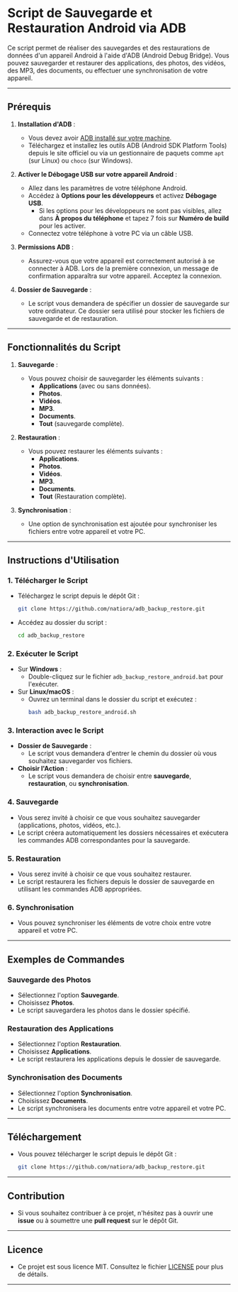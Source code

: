 # Script de Sauvegarde et Restauration Android via ADB

Ce script permet de réaliser des sauvegardes et des restaurations de données d'un appareil Android à l'aide d'ADB (Android Debug Bridge). Vous pouvez sauvegarder et restaurer des applications, des photos, des vidéos, des MP3, des documents, ou effectuer une synchronisation de votre appareil.

---

## Prérequis

1. **Installation d'ADB** :
   - Vous devez avoir [ADB installé sur votre machine](https://developer.android.com/studio/command-line/adb).
   - Téléchargez et installez les outils ADB (Android SDK Platform Tools) depuis le site officiel ou via un gestionnaire de paquets comme `apt` (sur Linux) ou `choco` (sur Windows).

2. **Activer le Débogage USB sur votre appareil Android** :
   - Allez dans les paramètres de votre téléphone Android.
   - Accédez à **Options pour les développeurs** et activez **Débogage USB**.
     - Si les options pour les développeurs ne sont pas visibles, allez dans **À propos du téléphone** et tapez 7 fois sur **Numéro de build** pour les activer.
   - Connectez votre téléphone à votre PC via un câble USB.

3. **Permissions ADB** :
   - Assurez-vous que votre appareil est correctement autorisé à se connecter à ADB. Lors de la première connexion, un message de confirmation apparaîtra sur votre appareil. Acceptez la connexion.

4. **Dossier de Sauvegarde** :
   - Le script vous demandera de spécifier un dossier de sauvegarde sur votre ordinateur. Ce dossier sera utilisé pour stocker les fichiers de sauvegarde et de restauration.

---

## Fonctionnalités du Script

1. **Sauvegarde** :
   - Vous pouvez choisir de sauvegarder les éléments suivants :
     - **Applications** (avec ou sans données).
     - **Photos**.
     - **Vidéos**.
     - **MP3**.
     - **Documents**.
     - **Tout** (sauvegarde complète).

2. **Restauration** :
   - Vous pouvez restaurer les éléments suivants :
     - **Applications**.
     - **Photos**.
     - **Vidéos**.
     - **MP3**.
     - **Documents**.
     - **Tout** (Restauration complète).

3. **Synchronisation** :
   - Une option de synchronisation est ajoutée pour synchroniser les fichiers entre votre appareil et votre PC.

---

## Instructions d'Utilisation

### 1. Télécharger le Script
   - Téléchargez le script depuis le dépôt Git :
     ```bash
     git clone https://github.com/natiora/adb_backup_restore.git
     ```
   - Accédez au dossier du script :
     ```bash
     cd adb_backup_restore
     ```

### 2. Exécuter le Script
   - Sur **Windows** :
     - Double-cliquez sur le fichier `adb_backup_restore_android.bat` pour l'exécuter.
   - Sur **Linux/macOS** :
     - Ouvrez un terminal dans le dossier du script et exécutez :
       ```bash
       bash adb_backup_restore_android.sh
       ```

### 3. Interaction avec le Script
   - **Dossier de Sauvegarde** :
     - Le script vous demandera d'entrer le chemin du dossier où vous souhaitez sauvegarder vos fichiers.
   - **Choisir l'Action** :
     - Le script vous demandera de choisir entre **sauvegarde**, **restauration**, ou **synchronisation**.

### 4. Sauvegarde
   - Vous serez invité à choisir ce que vous souhaitez sauvegarder (applications, photos, vidéos, etc.).
   - Le script créera automatiquement les dossiers nécessaires et exécutera les commandes ADB correspondantes pour la sauvegarde.

### 5. Restauration
   - Vous serez invité à choisir ce que vous souhaitez restaurer.
   - Le script restaurera les fichiers depuis le dossier de sauvegarde en utilisant les commandes ADB appropriées.

### 6. Synchronisation
   - Vous pouvez synchroniser les éléments de votre choix entre votre appareil et votre PC.

---

## Exemples de Commandes

### Sauvegarde des Photos
   - Sélectionnez l'option **Sauvegarde**.
   - Choisissez **Photos**.
   - Le script sauvegardera les photos dans le dossier spécifié.

### Restauration des Applications
   - Sélectionnez l'option **Restauration**.
   - Choisissez **Applications**.
   - Le script restaurera les applications depuis le dossier de sauvegarde.

### Synchronisation des Documents
   - Sélectionnez l'option **Synchronisation**.
   - Choisissez **Documents**.
   - Le script synchronisera les documents entre votre appareil et votre PC.

---

## Téléchargement
   - Vous pouvez télécharger le script depuis le dépôt Git :
     ```bash
     git clone https://github.com/natiora/adb_backup_restore.git
     ```

---

## Contribution
   - Si vous souhaitez contribuer à ce projet, n'hésitez pas à ouvrir une **issue** ou à soumettre une **pull request** sur le dépôt Git.

---

## Licence
   - Ce projet est sous licence MIT. Consultez le fichier [LICENSE](LICENSE) pour plus de détails.

---

